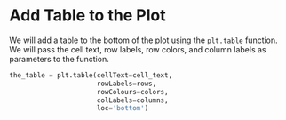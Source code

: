 # Add Table to the Plot

We will add a table to the bottom of the plot using the `plt.table` function. We will pass the cell text, row labels, row colors, and column labels as parameters to the function.

```python
the_table = plt.table(cellText=cell_text,
                      rowLabels=rows,
                      rowColours=colors,
                      colLabels=columns,
                      loc='bottom')
```

